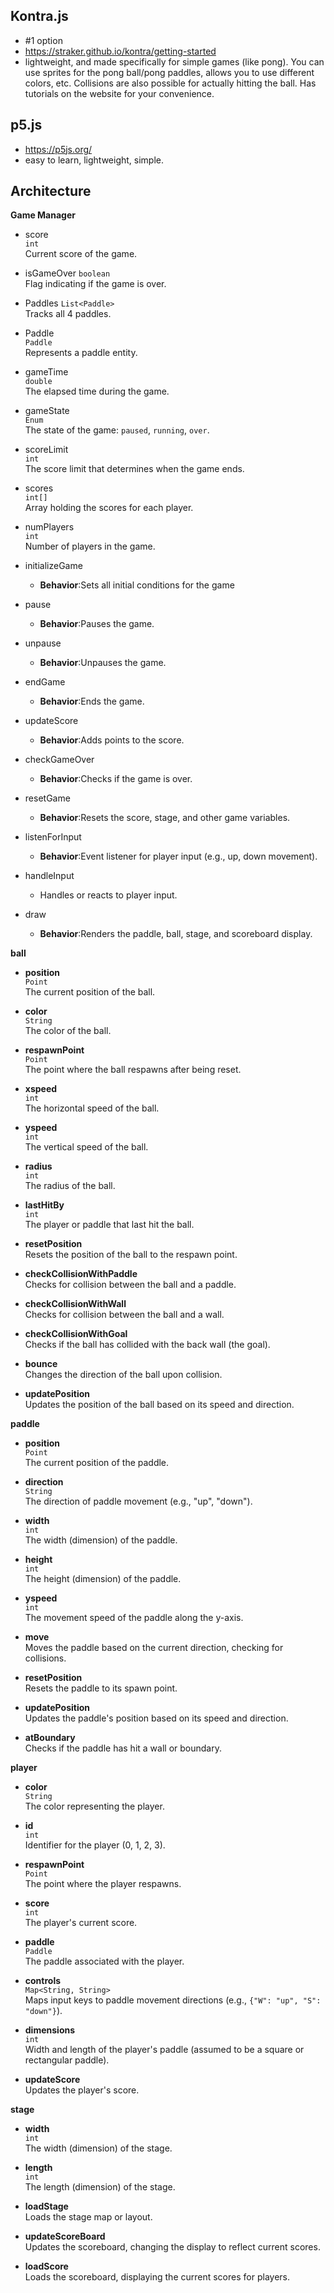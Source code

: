 ## Kontra.js
- #1 option
- https://straker.github.io/kontra/getting-started
- lightweight, and made specifically for simple games (like pong). You can use sprites for the pong ball/pong paddles, allows you to use different colors, etc. Collisions are also possible for actually hitting the ball. Has tutorials on the website for your convenience.

## p5.js
- https://p5js.org/
- easy to learn, lightweight, simple.

## Architecture

**Game Manager**
- score  
  `int`  
  Current score of the game.
- isGameOver
  `boolean`  
  Flag indicating if the game is over.
- Paddles 
  `List<Paddle>`  
  Tracks all 4 paddles.
- Paddle  
  `Paddle`  
  Represents a paddle entity.
- gameTime  
  `double`  
  The elapsed time during the game.
- gameState  
  `Enum`  
  The state of the game: `paused`, `running`, `over`.
- scoreLimit  
  `int`  
  The score limit that determines when the game ends.
- scores  
  `int[]`  
  Array holding the scores for each player.
- numPlayers  
  `int`  
  Number of players in the game.

- initializeGame  
    - **Behavior**:Sets all initial conditions for the game
- pause  
    - **Behavior**:Pauses the game.
- unpause
    - **Behavior**:Unpauses the game.
- endGame
    - **Behavior**:Ends the game.
- updateScore
    - **Behavior**:Adds points to the score.
- checkGameOver
    - **Behavior**:Checks if the game is over.
- resetGame  
    - **Behavior**:Resets the score, stage, and other game variables.
- listenForInput
    - **Behavior**:Event listener for player input (e.g., up, down movement).
- handleInput  
    - Handles or reacts to player input.
- draw
    - **Behavior**:Renders the paddle, ball, stage, and scoreboard display.


**ball**
- **position**  
  `Point`  
  The current position of the ball.
- **color**  
  `String`  
  The color of the ball.
- **respawnPoint**  
  `Point`  
  The point where the ball respawns after being reset.
- **xspeed**  
  `int`  
  The horizontal speed of the ball.
- **yspeed**  
  `int`  
  The vertical speed of the ball.
- **radius**  
  `int`  
  The radius of the ball.
- **lastHitBy**  
  `int`  
  The player or paddle that last hit the ball.

- **resetPosition**  
  Resets the position of the ball to the respawn point.
- **checkCollisionWithPaddle**  
  Checks for collision between the ball and a paddle.
- **checkCollisionWithWall**  
  Checks for collision between the ball and a wall.
- **checkCollisionWithGoal**  
  Checks if the ball has collided with the back wall (the goal).
- **bounce**  
  Changes the direction of the ball upon collision.
- **updatePosition**  
  Updates the position of the ball based on its speed and direction.

**paddle**
- **position**  
  `Point`  
  The current position of the paddle.
- **direction**  
  `String`  
  The direction of paddle movement (e.g., "up", "down").
- **width**  
  `int`  
  The width (dimension) of the paddle.
- **height**  
  `int`  
  The height (dimension) of the paddle.
- **yspeed**  
  `int`  
  The movement speed of the paddle along the y-axis.

- **move**  
  Moves the paddle based on the current direction, checking for collisions.
- **resetPosition**  
  Resets the paddle to its spawn point.
- **updatePosition**  
  Updates the paddle's position based on its speed and direction.
- **atBoundary**  
  Checks if the paddle has hit a wall or boundary.

**player**
- **color**  
  `String`  
  The color representing the player.
- **id**  
  `int`  
  Identifier for the player (0, 1, 2, 3).
- **respawnPoint**  
  `Point`  
  The point where the player respawns.
- **score**  
  `int`  
  The player's current score.
- **paddle**  
  `Paddle`  
  The paddle associated with the player.
- **controls**  
  `Map<String, String>`  
  Maps input keys to paddle movement directions (e.g., `{"W": "up", "S": "down"}`).
- **dimensions**  
  `int`  
  Width and length of the player's paddle (assumed to be a square or rectangular paddle).

- **updateScore**  
  Updates the player's score.

**stage**
- **width**  
  `int`  
  The width (dimension) of the stage.
- **length**  
  `int`  
  The length (dimension) of the stage.

- **loadStage**  
  Loads the stage map or layout.
- **updateScoreBoard**  
  Updates the scoreboard, changing the display to reflect current scores.
- **loadScore**  
  Loads the scoreboard, displaying the current scores for players.

